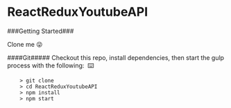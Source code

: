 # ReactReduxYoutubeAPI

###Getting Started###

Clone me 😜

####Git#####
Checkout this repo, install dependencies, then start the gulp process with the following:  ⌨️

```
	> git clone
	> cd ReactReduxYoutubeAPI
	> npm install
	> npm start
```
